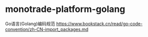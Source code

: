 # monotrade-platform-golang


Go语言(Golang)编码规范
https://www.bookstack.cn/read/go-code-convention/zh-CN-import_packages.md